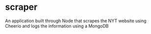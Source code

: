 # scraper
An application built through Node that scrapes the NYT website using Cheerio and logs the information using a MongoDB

